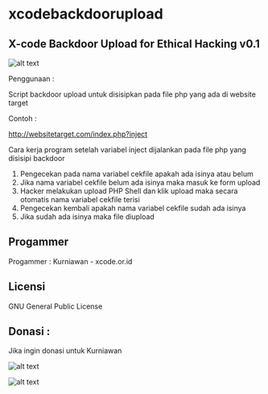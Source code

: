 # xcodebackdoorupload

X-code Backdoor Upload for Ethical Hacking v0.1
-----------------------------------------------

![alt text](http://xcode.or.id/04_small-logo.png)


Penggunaan : 

Script backdoor upload untuk disisipkan pada file php yang ada di website target 

Contoh :

http://websitetarget.com/index.php?inject


Cara kerja program setelah variabel inject dijalankan pada file php yang disisipi backdoor

1. Pengecekan pada nama variabel cekfile apakah ada isinya atau belum
2. Jika nama variabel cekfile belum ada isinya maka masuk ke form upload
3. Hacker melakukan upload PHP Shell dan klik upload maka secara otomatis nama variabel cekfile terisi 
4. Pengecekan kembali apakah nama variabel cekfile sudah ada isinya
5. Jika sudah ada isinya maka file diupload


Progammer
------- 

Progammer : Kurniawan - xcode.or.id


Licensi
------- 

GNU General Public License 



Donasi :
--------

Jika ingin donasi untuk Kurniawan 

![alt text](http://xcodeserver.my.id/gofood.png)

![alt text](http://xcodeserver.my.id/gopay.png)
